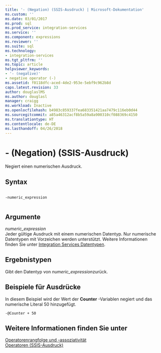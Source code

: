 ```yaml
---
title: '- (Negation) (SSIS-Ausdruck) | Microsoft-Dokumentation'
ms.custom: ''
ms.date: 03/01/2017
ms.prod: sql
ms.prod_service: integration-services
ms.service: ''
ms.component: expressions
ms.reviewer: ''
ms.suite: sql
ms.technology:
- integration-services
ms.tgt_pltfrm: ''
ms.topic: article
helpviewer_keywords:
- '- (negative)'
- negative operator (-)
ms.assetid: f0118dfc-aced-4de2-953e-5ebf9c962b8d
caps.latest.revision: 33
author: douglaslMS
ms.author: douglasl
manager: craigg
ms.workload: Inactive
ms.openlocfilehash: b4983c859337fea683351421aa7479c116eb0d44
ms.sourcegitcommit: a85a46312acf8b5a59a8a900310cf088369c4150
ms.translationtype: HT
ms.contentlocale: de-DE
ms.lasthandoff: 04/26/2018
---
```

# <a name="--negate-ssis-expression"></a>- (Negation) (SSIS-Ausdruck)
  Negiert einen numerischen Ausdruck.  
  
## <a name="syntax"></a>Syntax  
  
```  
  
-numeric_expression  
  
```  
  
## <a name="arguments"></a>Argumente  
 *numeric_expression*  
 Jeder gültige Ausdruck mit einem numerischen Datentyp. Nur numerische Datentypen mit Vorzeichen werden unterstützt. Weitere Informationen finden Sie unter [Integration Services Datentypen](../../integration-services/data-flow/integration-services-data-types.md).  
  
## <a name="result-types"></a>Ergebnistypen  
 Gibt den Datentyp von *numeric_expression*zurück.  
  
## <a name="expression-examples"></a>Beispiele für Ausdrücke  
 In diesem Beispiel wird der Wert der **Counter** -Variablen negiert und das numerische Literal 50 hinzugefügt.  
  
```  
-@Counter + 50  
```  
  
## <a name="see-also"></a>Weitere Informationen finden Sie unter  
 [Operatorenrangfolge und -assoziativität](../../integration-services/expressions/operator-precedence-and-associativity.md)   
 [Operatoren &#40;SSIS-Ausdruck&#41;](../../integration-services/expressions/operators-ssis-expression.md)  
  
  
